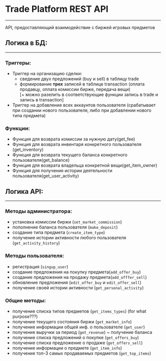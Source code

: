 # Trade Platform REST API
---
API, предоставляющий взаимодействие с биржей игровых предметов
## Логика в БД:
---
### Триггеры:
* Триггер на организацию сделки:
    * сведение двух предложений (buy и sell) в таблицу trade
    * формирование __трех__ записей в таблице transaction (оплата продавцу, оплата комиссии бирже, передача вещи)    
    [+ можно разелить в соответствующие функции запись в trade и запись в transaction]
* Триггер на добавление всех аккаунтов пользователя (срабатывает при создании нового пользователя, либо при добавлении нового типа предмета)

### Функции:
* Функция для возврата комиссии за нужную дату(get_fee)
* Функция для возврата инвентаря конкретного пользователя (get_inventory)
* Функция для возврата текущего баланса конкретного пользователя(get_balance)
* Функция для возврата владельца конкретной вещи(get_item_owner)
* Функция для получения истории деятельности пользователя(get_user_activity)

## Логика API:
---
### Методы администратора:    
* установка комиссии биржи (```set_market_commission```)
* пополнение баланса пользователя (```make_deposit```)
* создание типа предмета (```create_item_type```)
* получение истории активности любого пользователя (```get_activity_history```)

### Методы пользователя:
* регистрация (```singup_user```)
* создание предложения на покупку предмета(```add_offer_buy```)
* создание предложения на продажу предмета(```add_offfer_sell```)
* обновление предложения (```edit_offer_buy``` и ```edit_offer_sell```)
* получение своей истории активности (```get_personal_activity```)

### Общие методы:
* получение списка типов предметов (```get_items_types```) (for what purpose???)
* получение текущего состояния биржи (```get_market_info```)
* получение информации общей инф. о пользователе (```get_user```)
* получение выручки за период (```get_revenue```) ~ получение баланса
* получение списка предложений о покупке (```get_offers_buy```)
* получение списка предложение о продаже (```get_offers_sell```)
* получение информации о предмете (```get_item_info```)
* получение топ-3 самых продаваемых предметов (```get_top_items```)

